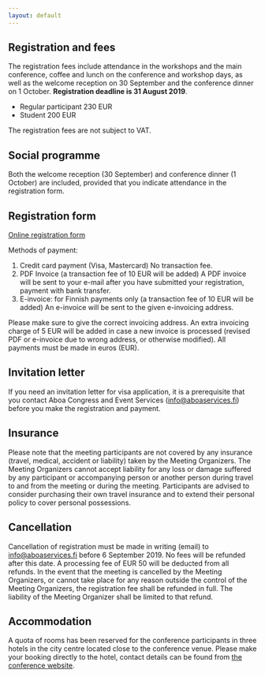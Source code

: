 ```yaml
---
layout: default
---
```


## Registration and fees

The registration fees include attendance in the workshops and the main conference, coffee and lunch on the conference and workshop days, as well as the welcome reception on 30 September and the conference dinner on 1 October. **Registration deadline is 31 August 2019**.

* Regular participant 230 EUR
* Student 200 EUR

The registration fees are not subject to VAT.

## Social programme

Both the welcome reception (30 September) and conference dinner (1 October) are included, provided that you indicate attendance in the registration form.

## Registration form

<a href="https://www.lyyti.in/NoDaLiDa_2019_registration">Online registration form</a>

Methods of payment:

1. Credit card payment (Visa, Mastercard) No transaction fee.
2. PDF Invoice (a transaction fee of 10 EUR will be added) A PDF invoice will be sent to your e-mail after you have submitted your registration, payment with bank transfer.
3. E-invoice: for Finnish payments only (a transaction fee of 10 EUR will be added) An e-invoice will be sent to the given e-invoicing address.

Please make sure to give the correct invoicing address. An extra invoicing charge of 5 EUR will be added in case a new invoice is processed (revised PDF or e-invoice due to wrong address, or otherwise modified). All payments must be made in euros (EUR).

## Invitation letter

If you need an invitation letter for visa application, it is a prerequisite that you contact Aboa Congress and Event Services (info@aboaservices.fi) before you make the registration and payment.

## Insurance

Please note that the meeting participants are not covered by any insurance (travel, medical, accident or liability) taken by the Meeting Organizers. The Meeting Organizers cannot accept liability for any loss or damage suffered by any participant or accompanying person or another person during travel to and from the meeting or during the meeting. Participants are advised to consider purchasing their own travel insurance and to extend their personal policy to cover personal possessions.

## Cancellation

Cancellation of registration must be made in writing (email) to info@aboaservices.fi before 6 September 2019. No fees will be refunded after this date. A processing fee of EUR 50 will be deducted from all refunds. In the event that the meeting is cancelled by the Meeting Organizers, or cannot take place for any reason outside the control of the Meeting Organizers, the registration fee shall be refunded in full. The liability of the Meeting Organizer shall be limited to that refund.

## Accommodation

A quota of rooms has been reserved for the conference participants in three hotels in the city centre located close to the conference venue. Please make your booking directly to the hotel, contact details can be found from [the conference website](https://nodalida2019.org/accommodation.html).
